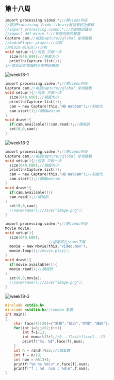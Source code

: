 ## 第十八周

```c
import processing.video.*;//開viedo外掛
//裝好Processing Viedo Library就沒有紅色底線
//import processing.sound.*;//以前教過聲音
//import ddf.minim.*;//有些同學的聲音
Capture cam;//視訊capture//global 全域變數
//AudioPlayer player;//以前
//Minim minim;//以前
void setup(){//設定 只做一次
  size(640,680);//視窗大小
  println(Capture.list());
}//會印出你電腦的全部視訊鏡頭
```
![week18-1](https://user-images.githubusercontent.com/71545492/123358082-6110ba00-d59d-11eb-8ed6-5eacfbf19f45.png)

```c
import processing.video.*;//開viedo外掛
Capture cam;//視訊capture//global 全域變數
void setup(){//設定 只做一次
  size(640,680);//視窗大小
  println(Capture.list());
  cam = new Capture(this,"HD WebCam");//初始化
  cam.start();//開啟webcam
}
void draw(){
  if(cam.available())cam.read();//讀視訊
  set(0,0,cam);
}
```
![week18-2](https://user-images.githubusercontent.com/71545492/123358109-6bcb4f00-d59d-11eb-80d5-a697216ce482.png)

```c
import processing.video.*;//開viedo外掛
Capture cam;//視訊capture//global 全域變數
void setup(){//設定 只做一次
  size(640,680);//視窗大小
  println(Capture.list());
  cam = new Capture(this,"HD WebCam");//初始化
  cam.start();//開啟webcam
}
void draw(){
  if(cam.available()){
  cam.read();//讀視訊
}
  set(0,0,cam);
  //saveFrame();//save("image.png");
}
```

```c
import processing.video.*;//開viedo外掛
Movie movie;
void setup(){
  size(640,680);
                    //檔案可在teams下載
  movie = new Movie(this,"video.mov");
  movie.loop();//movie.play();
}
void draw(){
  if(movie.available()){
  movie.read();//讀視訊
}
  set(0,0,movie);
  //saveFrame();//save("image.png");
}
```
![week18-3](https://user-images.githubusercontent.com/71545492/123362146-cd41ec80-d5a2-11eb-85aa-7686fa73aa91.png)

```c
#include <stdio.h>
#include <stdlib.h>//random 亂數
int main()
{
    char face[4][20]={"黑桃","紅心","方塊","梅花"};
    for(int i=0;i<52;i++){
        int f=i/13;
        int num=i%13+1;//0...12==(+1)==>1...13
        printf("%s、%d",face[f],num);
    }
    int n = rand()%52;//c取亂數
    int f = n/13;
    int num = n%13+1;
    printf("%d %s %d\n",n,face[f],num);
    printf("f : %d  num : %d\n",f,num);
}
```
